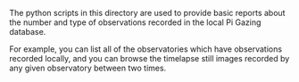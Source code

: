 The python scripts in this directory are used to provide basic reports about the number and type of observations recorded in the local Pi Gazing database.

For example, you can list all of the observatories which have observations recorded locally, and you can browse the timelapse still images recorded by any given observatory between two times.
